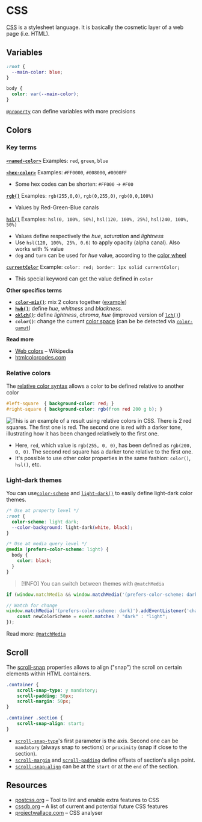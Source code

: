 # CSS

<abbr title="Cascading Style Sheets">CSS</abbr> is a stylesheet language. It is basically the cosmetic layer of a web page (i.e. HTML).

## Variables

```CSS
:root {
  --main-color: blue;
}

body {
  color: var(--main-color);
}
```

[`@property`](https://devdocs.io/css/@property) can define variables with more precisions

## Colors

### Key terms

**[`<named-color>`](https://devdocs.io/css/named-color)**
Examples: `red`, `green`, `blue`

**[`<hex-color>`](https://devdocs.io/css/hex-color)**
Examples: `#FF0000`, `#008000`, `#0000FF`
- Some hex codes can be shorten: `#FF000` → `#F00`

**[`rgb()`](https://devdocs.io/css/color_value#rgba())**
Examples: `rgb(255,0,0)`, `rgb(0,255,0)`, `rgb(0,0,100%)`
- Values by Red-Green-Blue canals

**[`hsl()`](https://devdocs.io/css/color_value#hsla())**
Examples: `hsl(0, 100%, 50%)`, `hsl(120, 100%, 25%)`, `hsl(240, 100%, 50%)`
- Values define respectively the *hue*, *saturation* and *lightness*
- Use `hsl(120, 100%, 25%, 0.6)` to apply opacity (alpha canal). Also works with % value
- `deg` and `turn` can be used for *hue* value, according to the [color wheel](https://developer.mozilla.org/en-US/docs/Glossary/Color_wheel)

**[`currentColor`](https://devdocs.io/css/color_value#currentcolor_keyword)**
Example: `color: red; border: 1px solid currentColor;`
- This special keyword can get the value defined in `color`

**Other specifics terms**
- **[`color-mix()`](https://devdocs.io/css/color_value/color-mix)**: mix 2 colors together ([example](https://mdn.github.io/css-examples/tools/color-mixer/))
- **[`hwb()`](https://devdocs.io/css/color_value/hwb)**: define *hue*, *whitness* and *blackness*. 
- **[`oklch()`](https://devdocs.io/css/color_value/oklch)**: define *lightness*, *chroma*, *hue* (improved version of [`lch()`](https://devdocs.io/css/color_value/lch))
- **`color()`**: change the current [color space](https://developer.mozilla.org/en-US/docs/Glossary/Color_space) (can be be detected via [`color-gamut`](https://devdocs.io/css/@media/color-gamut))

**Read more**
- [Web colors](https://en.wikipedia.org/wiki/Web_colors) – Wikipedia
- [htmlcolorcodes.com](https://htmlcolorcodes.com/)

### Relative colors

The [relative color syntax](https://developer.mozilla.org/en-US/docs/Web/CSS/CSS_colors/Relative_colors) allows a color to be defined relative to another color

```css
#left-square  { background-color: red; }
#right-square { background-color: rgb(from red 200 g b); }
```

![This is an example of a result using relative colors in CSS. There is 2 red squares. The first one is red. The second one is red with a darker tone, illustrating how it has been changed relatively to the first one.](/assets/relative-colors.png)

- Here, `red`, which value is `rgb(255, 0, 0)`, has been defined as `rgb(200, 0, 0)`. The second red square has a darker tone relative to the first one.
- It's possible to use other color properties in the same fashion: `color()`, `hsl()`, etc.
### Light-dark themes

You can use[`color-scheme`](https://devdocs.io/css/color-scheme) and [`light-dark()`](https://devdocs.io/css/color_value/light-dark) to easily define light-dark color themes.

```css
/* Use at property level */
:root {
  color-scheme: light dark;
  --color-background: light-dark(white, black);
}

/* Use at media query level */
@media (prefers-color-scheme: light) {
  body {
    color: black;
  }
}
```

> [!INFO]
> You can switch between themes with `@matchMedia`

```javascript
if (window.matchMedia && window.matchMedia('(prefers-color-scheme: dark)').matches) { /* … */ }

// Watch for change
window.matchMedia('(prefers-color-scheme: dark)').addEventListener('change', event => {
    const newColorScheme = event.matches ? "dark" : "light";
});
```

Read more: [`@matchMedia`](https://devdocs.io/dom/window/matchmedia)

## Scroll

The [scroll-snap](https://devdocs.io/css/css_scroll_snap) properties allows to align ("snap") the scroll on certain elements within HTML containers.

```css
.container {
    scroll-snap-type: y mandatory;
    scroll-padding: 50px;
    scroll-margin: 50px;
}

.container .section {
    scroll-snap-align: start;
}
```

- [`scroll-snap-type`](https://devdocs.io/css/scroll-snap-type)'s first parameter is the axis. Second one can be `mandatory` (always snap to sections) or `proximity` (snap if close to the section).
- [`scroll-margin`](https://devdocs.io/css/scroll-margin) and [`scroll-padding`](https://devdocs.io/css/scroll-padding) define offsets of section's align point.
- [`scroll-snap-align`](https://devdocs.io/css/scroll-snap-align) can be at the `start` or at the `end` of the section.

## Resources

- [postcss.org](https://postcss.org/) – Tool to lint and enable extra features to CSS
- [cssdb.org](https://cssdb.org) – A list of current and potential future CSS features
- [projectwallace.com](https://www.projectwallace.com/) – CSS analyser
